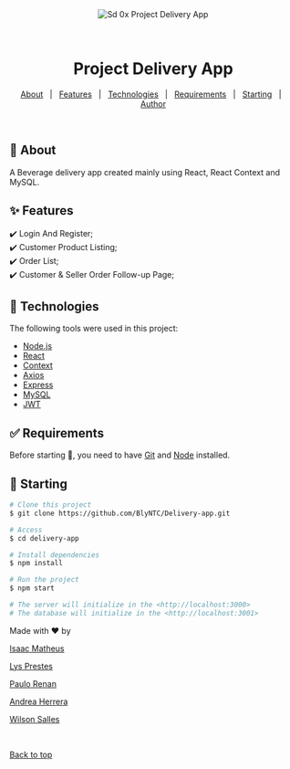 <div align="center" id="top"> 
  <img src="./.github/app.gif" alt="Sd 0x Project Delivery App" />

  &#xa0;

</div>

<h1 align="center">Project Delivery App</h1>


<!-- Status -->

<!-- <h4 align="center"> 
	🚧  Sd 0x Project Delivery App 🚀 Under construction...  🚧
</h4> 

<hr> -->

<p align="center">
  <a href="#dart-about">About</a> &#xa0; | &#xa0; 
  <a href="#sparkles-features">Features</a> &#xa0; | &#xa0;
  <a href="#rocket-technologies">Technologies</a> &#xa0; | &#xa0;
  <a href="#white_check_mark-requirements">Requirements</a> &#xa0; | &#xa0;
  <a href="#checkered_flag-starting">Starting</a> &#xa0; | &#xa0;
  <a href="https://github.com/BlyNTC" target="_blank">Author</a>
</p>

<br>

## :dart: About ##

A Beverage delivery app created mainly using React, React Context and MySQL.

## :sparkles: Features ##

:heavy_check_mark: Login And Register;\
:heavy_check_mark: Customer Product Listing;\
:heavy_check_mark: Order List;\
:heavy_check_mark: Customer & Seller Order Follow-up Page;

## :rocket: Technologies ##

The following tools were used in this project:

- [Node.js](https://nodejs.org/en/)
- [React](https://pt-br.reactjs.org/)
- [Context](https://pt-br.reactjs.org/docs/context.html)
- [Axios](https://axios-http.com/)
- [Express](https://expressjs.com/)
- [MySQL](https://www.mysql.com/)
- [JWT](https://jwt.io/)


## :white_check_mark: Requirements ##

Before starting :checkered_flag:, you need to have [Git](https://git-scm.com) and [Node](https://nodejs.org/en/) installed.

## :checkered_flag: Starting ##

```bash
# Clone this project
$ git clone https://github.com/BlyNTC/Delivery-app.git

# Access
$ cd delivery-app

# Install dependencies
$ npm install

# Run the project
$ npm start

# The server will initialize in the <http://localhost:3000>
# The database will initialize in the <http://localhost:3001>

```

Made with :heart: by 

<a href="https://github.com/BlyNTC" target="_blank">Isaac Matheus</a>

<a href="https://github.com/lysprestes" target="_blank">Lys Prestes</a>

<a href="https://github.com/paulorenan" target="_blank">Paulo Renan</a>

<a href="https://github.com/andreallherrera" target="_blank">Andrea Herrera</a>

<a href="https://github.com/WilsonSalles-Jnr" target="_blank">Wilson Salles</a>

&#xa0;

<a href="#top">Back to top</a>
